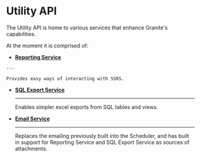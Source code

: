 # Utility API

The Utility API is home to various services that enhance Granite's capabilities.

At the moment it is comprised of:

<div class="grid cards" markdown>

 -   [__Reporting Service__](reporting-service.md) 

	---

	Provides easy ways of interacting with SSRS.

- 	[__SQL Export Service__](sql-export-service.md)

	---
	
	Enables simpler excel exports from SQL tables and views.

- 	[__Email Service__](email-service.md) 

	---

	Replaces the emailing previously built into the Scheduler, and has built in support for Reporting Service and SQL Export Service as sources of attachments.

</div>